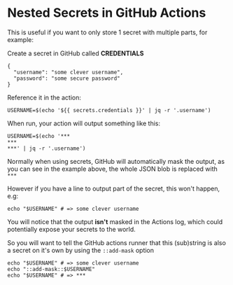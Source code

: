 # Nested Secrets in GitHub Actions

This is useful if you want to only store 1 secret with multiple parts, for example:

Create a secret in GitHub called **CREDENTIALS**

```
{
  "username": "some clever username",
  "password": "some secure password"
}
```

Reference it in the action:

```
USERNAME=$(echo '${{ secrets.credentials }}' | jq -r '.username')
```

When run, your action will output something like this:

```
USERNAME=$(echo '***
***
***' | jq -r '.username')
```

Normally when using secrets, GitHub will automatically mask the output, as you can see in the example above, the whole JSON blob is replaced with `***`

However if you have a line to output part of the secret, this won't happen, e.g:

```
echo "$USERNAME" # => some clever username
```

You will notice that the output **isn't** masked in the Actions log, which could potentially expose your secrets to the world.

So you will want to tell the GitHub actions runner that this (sub)string is also a secret on it's own by using the `::add-mask` option

```
echo "$USERNAME" # => some clever username
echo "::add-mask::$USERNAME"
echo "$USERNAME" # => ***
```
